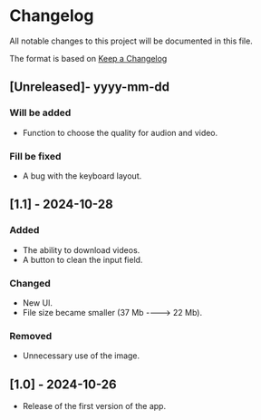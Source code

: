 # Changelog

All notable changes to this project will be documented in this file.

The format is based on [Keep a Changelog](https://keepachangelog.com/en/1.1.0/)

## [Unreleased]- yyyy-mm-dd

### Will be added

- Function to choose the quality for audion and video.


### Fill be fixed

- A bug with the keyboard layout.

## [1.1] - 2024-10-28

### Added

- The ability to download videos.
- A button to clean the input field.

### Changed

- New UI.
- File size became smaller (37 Mb ----> 22 Mb).

### Removed

- Unnecessary use of the image.


## [1.0] - 2024-10-26

- Release of the first version of the app.
